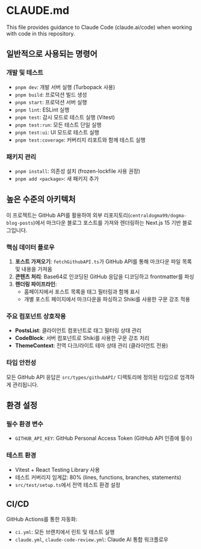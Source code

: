 # CLAUDE.md

This file provides guidance to Claude Code (claude.ai/code) when working with code in this repository.

## 일반적으로 사용되는 명령어

### 개발 및 테스트
- `pnpm dev`: 개발 서버 실행 (Turbopack 사용)
- `pnpm build`: 프로덕션 빌드 생성
- `pnpm start`: 프로덕션 서버 실행
- `pnpm lint`: ESLint 실행
- `pnpm test`: 감시 모드로 테스트 실행 (Vitest)
- `pnpm test:run`: 모든 테스트 단일 실행
- `pnpm test:ui`: UI 모드로 테스트 실행
- `pnpm test:coverage`: 커버리지 리포트와 함께 테스트 실행

### 패키지 관리
- `pnpm install`: 의존성 설치 (frozen-lockfile 사용 권장)
- `pnpm add <package>`: 새 패키지 추가

## 높은 수준의 아키텍처

이 프로젝트는 GitHub API를 활용하여 외부 리포지토리(`centraldogma99/dogma-blog-posts`)에서 마크다운 블로그 포스트를 가져와 렌더링하는 Next.js 15 기반 블로그입니다.

### 핵심 데이터 플로우
1. **포스트 가져오기**: `fetchGithubAPI.ts`가 GitHub API를 통해 마크다운 파일 목록 및 내용을 가져옴
2. **콘텐츠 처리**: Base64로 인코딩된 GitHub 응답을 디코딩하고 frontmatter를 파싱
3. **렌더링 파이프라인**: 
   - 홈페이지에서 포스트 목록을 태그 필터링과 함께 표시
   - 개별 포스트 페이지에서 마크다운을 파싱하고 Shiki를 사용한 구문 강조 적용

### 주요 컴포넌트 상호작용
- **PostsList**: 클라이언트 컴포넌트로 태그 필터링 상태 관리
- **CodeBlock**: 서버 컴포넌트로 Shiki를 사용한 구문 강조 처리
- **ThemeContext**: 전역 다크/라이트 테마 상태 관리 (클라이언트 전용)

### 타입 안전성
모든 GitHub API 응답은 `src/types/githubAPI/` 디렉토리에 정의된 타입으로 엄격하게 관리됩니다.

## 환경 설정

### 필수 환경 변수
- `GITHUB_API_KEY`: GitHub Personal Access Token (GitHub API 인증에 필수)

### 테스트 환경
- Vitest + React Testing Library 사용
- 테스트 커버리지 임계값: 80% (lines, functions, branches, statements)
- `src/test/setup.ts`에서 전역 테스트 환경 설정

## CI/CD

GitHub Actions를 통한 자동화:
- `ci.yml`: 모든 브랜치에서 린트 및 테스트 실행
- `claude.yml`, `claude-code-review.yml`: Claude AI 통합 워크플로우